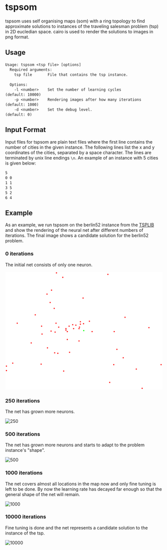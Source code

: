 # tspsom

tspsom uses self organising maps (som) with a ring topology to find approximate solutions to instances of the traveling salesman problem (tsp) in 2D eucledian space. cairo is used to render the solutions to images in png format.

## Usage

```
Usage: tspsom <tsp file> [options]
  Required arguments:
    tsp file       File that contains the tsp instance.

  Options:
    -l <number>    Set the number of learning cycles           (default: 10000)
    -p <number>    Rendering images after how many iterations  (default: 1000)
    -d <number>    Set the debug level.                        (default: 0)
```

## Input Format

Input files for tspsom are plain text files where the first line contains the number of cities in the given instance. The following lines list the x and y coordinates of the cities, separated by a space character. The lines are terminated by unix line endings `\n`. An example of an instance with 5 cities is given below:

```
5
0 0
1 1
3 5
5 2
6 4
```

## Example

As an example, we run tspsom on the berlin52 instance from the [TSPLIB](http://comopt.ifi.uni-heidelberg.de/software/TSPLIB95/) and show the rendering of the neural net after different numbers of iterations. The final image shows a candidate solution for the berlin52 problem.

### 0 iterations
The initial net consists of only one neuron.

![0](https://github.com/chrisbloecker/tspsom/blob/master/img/0.png?raw=true)

### 250 iterations
The net has grown more neurons.

![250](https://github.com/chrisbloecker/cg/blob/master/img/250.png?raw=true)

### 500 iterations
The net has grown more neurons and starts to adapt to the problem instance's "shape".

![500](https://github.com/chrisbloecker/cg/blob/master/img/500.png?raw=true)

### 1000 iterations
The net covers almost all locations in the map now and only fine tuning is left to be done. By now the learning rate has decayed far enough so that the general shape of the net will remain.

![1000](https://github.com/chrisbloecker/cg/blob/master/img/1000.png?raw=true)

### 10000 iterations
Fine tuning is done and the net represents a candidate solution to the instance of the tsp.

![10000](https://github.com/chrisbloecker/cg/blob/master/img/10000.png?raw=true)
